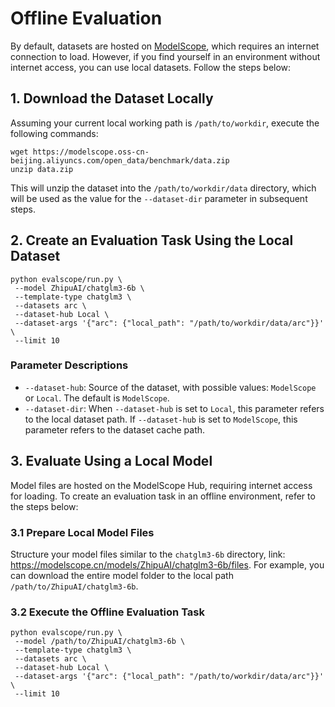 # Offline Evaluation

By default, datasets are hosted on [ModelScope](https://modelscope.cn/datasets), which requires an internet connection to load. However, if you find yourself in an environment without internet access, you can use local datasets. Follow the steps below:

## 1. Download the Dataset Locally
Assuming your current local working path is `/path/to/workdir`, execute the following commands:
```shell
wget https://modelscope.oss-cn-beijing.aliyuncs.com/open_data/benchmark/data.zip
unzip data.zip
```
This will unzip the dataset into the `/path/to/workdir/data` directory, which will be used as the value for the `--dataset-dir` parameter in subsequent steps.

## 2. Create an Evaluation Task Using the Local Dataset
```shell
python evalscope/run.py \
 --model ZhipuAI/chatglm3-6b \
 --template-type chatglm3 \
 --datasets arc \
 --dataset-hub Local \
 --dataset-args '{"arc": {"local_path": "/path/to/workdir/data/arc"}}' \
 --limit 10
```

### Parameter Descriptions
- `--dataset-hub`: Source of the dataset, with possible values: `ModelScope` or `Local`. The default is `ModelScope`.
- `--dataset-dir`: When `--dataset-hub` is set to `Local`, this parameter refers to the local dataset path. If `--dataset-hub` is set to `ModelScope`, this parameter refers to the dataset cache path.

## 3. Evaluate Using a Local Model
Model files are hosted on the ModelScope Hub, requiring internet access for loading. To create an evaluation task in an offline environment, refer to the steps below:

### 3.1 Prepare Local Model Files
Structure your model files similar to the `chatglm3-6b` directory, link: https://modelscope.cn/models/ZhipuAI/chatglm3-6b/files. For example, you can download the entire model folder to the local path `/path/to/ZhipuAI/chatglm3-6b`.

### 3.2 Execute the Offline Evaluation Task
```shell
python evalscope/run.py \
 --model /path/to/ZhipuAI/chatglm3-6b \
 --template-type chatglm3 \
 --datasets arc \
 --dataset-hub Local \
 --dataset-args '{"arc": {"local_path": "/path/to/workdir/data/arc"}}' \
 --limit 10
```